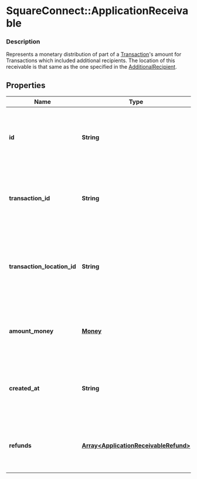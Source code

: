 # SquareConnect::ApplicationReceivable

### Description

Represents a monetary distribution of part of a [Transaction](#type-transaction)'s amount for Transactions which included additional recipients. The location of this receivable is that same as the one specified in the [AdditionalRecipient](#type-additionalrecipient).

## Properties
Name | Type | Description | Notes
------------ | ------------- | ------------- | -------------
**id** | **String** | The application receivable&#39;s unique ID, issued by Square payments servers. | 
**transaction_id** | **String** | The ID of the transaction that the application receivable was applied to. | 
**transaction_location_id** | **String** | The ID of the location that created the receivable. This is the location ID on the associated transaction. | 
**amount_money** | [**Money**](Money.md) | The amount of the receivable. This will always be non-negative. | 
**created_at** | **String** | The time when the application receivable was created, in RFC 3339 format. | [optional] 
**refunds** | [**Array&lt;ApplicationReceivableRefund&gt;**](ApplicationReceivableRefund.md) | Any refunds of the receivable that have been applied. | [optional] 


